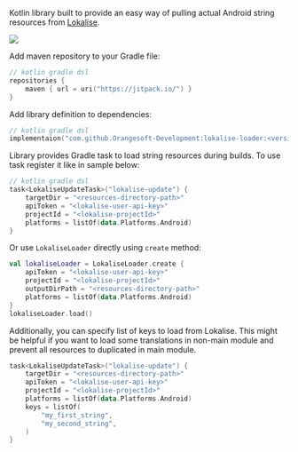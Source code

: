 Kotlin library built to provide an easy way of pulling actual Android string resources from [Lokalise](https://lokalise.com/).

[![](https://jitpack.io/v/Orangesoft-Development/lokalise-loader.svg)](https://jitpack.io/#Orangesoft-Development/lokalise-loader)

Add maven repository to your Gradle file:
```kotlin
// kotlin gradle dsl
repositories {
    maven { url = uri("https://jitpack.io/") }
}
```

Add library definition to dependencies:
```kotlin
// kotlin gradle dsl
implementaion("com.github.Orangesoft-Development:lokalise-loader:<version>")
```

Library provides Gradle task to load string resources during builds. To use task register it like in sample below:
```kotlin
// kotlin gradle dsl
task<LokaliseUpdateTask>("lokalise-update") {
    targetDir = "<resources-directory-path>"
    apiToken = "<lokalise-user-api-key>"
    projectId = "<lokalise-projectId>"
    platforms = listOf(data.Platforms.Android)
}
```

Or use `LokaliseLoader` directly using `create` method:
```kotlin
val lokaliseLoader = LokaliseLoader.create {
    apiToken = "<lokalise-user-api-key>"
    projectId = "<lokalise-projectId>"
    outputDirPath = "<resources-directory-path>"
    platforms = listOf(data.Platforms.Android)
}
lokaliseLoader.load()
```

Additionally, you can specify list of keys to load from Lokalise. This might be helpful if you want to load some translations in non-main module and prevent all resources to duplicated in main module.
```kotlin
task<LokaliseUpdateTask>("lokalise-update") {
    targetDir = "<resources-directory-path>"
    apiToken = "<lokalise-user-api-key>"
    projectId = "<lokalise-projectId>"
    platforms = listOf(data.Platforms.Android)
    keys = listOf(
        "my_first_string",
        "my_second_string",
    )
}
```
